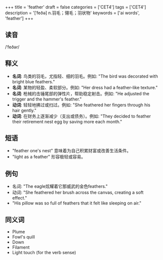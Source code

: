 +++
title = 'feather'
draft = false
categories = ['CET4']
tags = ['CET4']
description = '[ˈfeðə] n.羽毛；翎毛；羽状物'
keywords = ['ai words', 'feather']
+++

## 读音
/ˈfeðər/

## 释义
- **名词**: 鸟类的羽毛，尤指轻、细的羽毛。例如: "The bird was decorated with bright blue feathers."
- **名词**: 某物的轻盈、柔软部分。例如: "Her dress had a feather-like texture."
- **名词**: 枪械的击锤尾部的弹性片，帮助稳定射击。例如: "He adjusted the trigger and the hammer's feather."
- **动词**: 轻轻地拂过或扫过。例如: "She feathered her fingers through his hair gently."
- **动词**: 在财务上逐渐减少（支出或债务）。例如: "They decided to feather their retirement nest egg by saving more each month."

## 短语
- "feather one's nest" 意味着为自己积累财富或改善生活条件。
- "light as a feather" 形容极轻或容易。

## 例句
- 名词: "The eagle炫耀着它那威武的金色feathers."
- 动词: "She feathered her brush across the canvas, creating a soft effect."
- "His pillow was so full of feathers that it felt like sleeping on air."

## 同义词
- Plume
- Fowl's quill
- Down
- Filament
- Light touch (for the verb sense)
